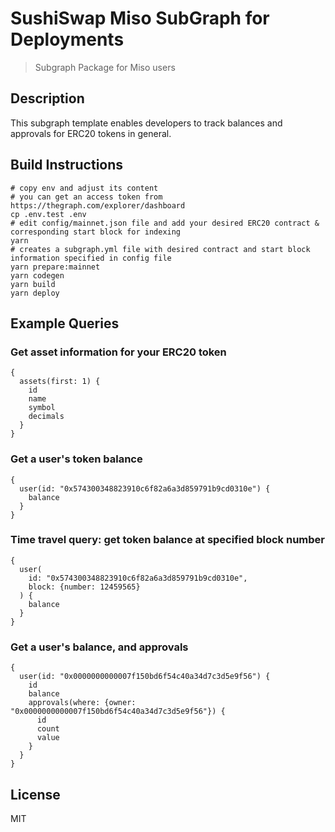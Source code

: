 # SushiSwap Miso SubGraph for Deployments

> Subgraph Package for Miso users

## Description

This subgraph template enables developers to track  balances and approvals for ERC20 tokens in general.

## Build Instructions


```
# copy env and adjust its content
# you can get an access token from https://thegraph.com/explorer/dashboard
cp .env.test .env
# edit config/mainnet.json file and add your desired ERC20 contract & corresponding start block for indexing
yarn
# creates a subgraph.yml file with desired contract and start block information specified in config file
yarn prepare:mainnet
yarn codegen
yarn build
yarn deploy
```

## Example Queries

### Get asset information for your ERC20 token
```
{
  assets(first: 1) {
    id
    name
    symbol
    decimals
  }
}
```

### Get a user's token balance
```
{
  user(id: "0x574300348823910c6f82a6a3d859791b9cd0310e") {
    balance
  }
}
```

### Time travel query: get token balance at specified block number
```
{
  user(
    id: "0x574300348823910c6f82a6a3d859791b9cd0310e",
    block: {number: 12459565}
  ) {
    balance
  }
}
```

### Get a user's balance, and approvals
```
{
  user(id: "0x0000000000007f150bd6f54c40a34d7c3d5e9f56") {
    id
    balance
    approvals(where: {owner: "0x0000000000007f150bd6f54c40a34d7c3d5e9f56"}) {
      id
      count
      value
    }
  }
}

```

## License

MIT